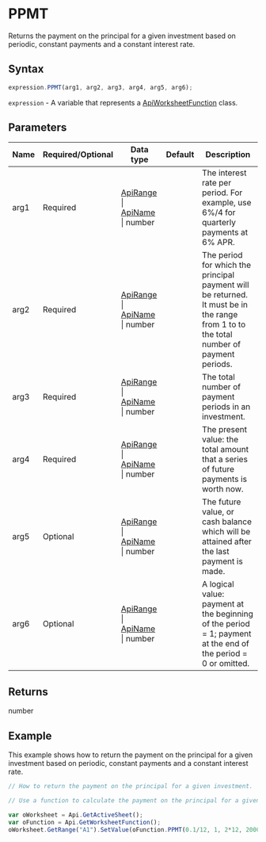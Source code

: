 # PPMT

Returns the payment on the principal for a given investment based on periodic, constant payments and a constant interest rate.

## Syntax

```javascript
expression.PPMT(arg1, arg2, arg3, arg4, arg5, arg6);
```

`expression` - A variable that represents a [ApiWorksheetFunction](../ApiWorksheetFunction.md) class.

## Parameters

| **Name** | **Required/Optional** | **Data type** | **Default** | **Description** |
| ------------- | ------------- | ------------- | ------------- | ------------- |
| arg1 | Required | [ApiRange](../../ApiRange/ApiRange.md) \| [ApiName](../../ApiName/ApiName.md) \| number |  | The interest rate per period. For example, use 6%/4 for quarterly payments at 6% APR. |
| arg2 | Required | [ApiRange](../../ApiRange/ApiRange.md) \| [ApiName](../../ApiName/ApiName.md) \| number |  | The period for which the principal payment will be returned. It must be in the range from 1 to to the total number of payment periods. |
| arg3 | Required | [ApiRange](../../ApiRange/ApiRange.md) \| [ApiName](../../ApiName/ApiName.md) \| number |  | The total number of payment periods in an investment. |
| arg4 | Required | [ApiRange](../../ApiRange/ApiRange.md) \| [ApiName](../../ApiName/ApiName.md) \| number |  | The present value: the total amount that a series of future payments is worth now. |
| arg5 | Optional | [ApiRange](../../ApiRange/ApiRange.md) \| [ApiName](../../ApiName/ApiName.md) \| number |  | The future value, or cash balance which will be attained after the last payment is made. |
| arg6 | Optional | [ApiRange](../../ApiRange/ApiRange.md) \| [ApiName](../../ApiName/ApiName.md) \| number |  | A logical value: payment at the beginning of the period = 1; payment at the end of the period = 0 or omitted. |

## Returns

number

## Example

This example shows how to return the payment on the principal for a given investment based on periodic, constant payments and a constant interest rate.

```javascript editor-xlsx
// How to return the payment on the principal for a given investment.

// Use a function to calculate the payment on the principal for a given investment based on parameters.

var oWorksheet = Api.GetActiveSheet();
var oFunction = Api.GetWorksheetFunction();
oWorksheet.GetRange("A1").SetValue(oFunction.PPMT(0.1/12, 1, 2*12, 2000, 0));
```
